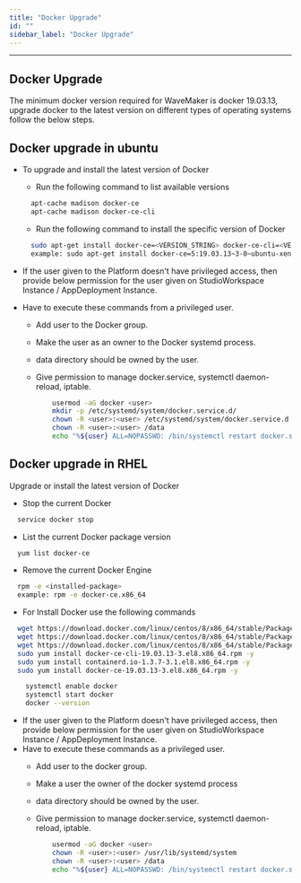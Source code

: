 ```yaml
---
title: "Docker Upgrade"
id: ""
sidebar_label: "Docker Upgrade"
---
```

---

## Docker Upgrade

The minimum docker version required for WaveMaker is docker 19.03.13, upgrade docker to the latest version on different types of operating systems follow the below steps.

## Docker upgrade in ubuntu

- To upgrade and install the latest version of Docker
  - Run the following command to list available versions

  ```bash
    apt-cache madison docker-ce
    apt-cache madison docker-ce-cli
  ```

  - Run the following command to install the specific version of Docker

  ```bash
    sudo apt-get install docker-ce=<VERSION_STRING> docker-ce-cli=<VERSION_STRING> containerd.io
    example: sudo apt-get install docker-ce=5:19.03.13~3-0~ubuntu-xenial docker-ce-cli=5:19.03.13~3-0~ubuntu-xenial containerd.io
  ```

- If the user given to the Platform doesn't have privileged access, then provide below permission for the user given on StudioWorkspace Instance / AppDeployment Instance.  
- Have to execute these commands from a privileged user.
  - Add user to the Docker group.  
  - Make the user as an owner to the Docker systemd process.
  - data directory should be owned by the user.
  - Give permission to manage docker.service, systemctl daemon-reload, iptable.

    ```bash
        usermod -aG docker <user>
        mkdir -p /etc/systemd/system/docker.service.d/
        chown -R <user>:<user> /etc/systemd/system/docker.service.d
        chown -R <user>:<user> /data
        echo "%${user} ALL=NOPASSWD: /bin/systemctl restart docker.service,/bin/systemctl daemon-reload,/sbin/iptables" > /etc/sudoers.d/<sudoers-file-name>
    ```

## Docker upgrade in RHEL

Upgrade or install the latest version of Docker

- Stop the current Docker

```bash
  service docker stop
```

- List the current Docker package version

```bash
  yum list docker-ce
```

- Remove the current Docker Engine

```bash
  rpm -e <installed-package>
  example: rpm -e docker-ce.x86_64
```

- For Install Docker use the following commands

```bash
  wget https://download.docker.com/linux/centos/8/x86_64/stable/Packages/containerd.io-1.3.7-3.1.el8.x86_64.rpm
  wget https://download.docker.com/linux/centos/8/x86_64/stable/Packages/docker-ce-19.03.13-3.el8.x86_64.rpm
  wget https://download.docker.com/linux/centos/8/x86_64/stable/Packages/docker-ce-cli-19.03.13-3.el8.x86_64.rpm
  sudo yum install docker-ce-cli-19.03.13-3.el8.x86_64.rpm -y
  sudo yum install containerd.io-1.3.7-3.1.el8.x86_64.rpm -y
  sudo yum install docker-ce-19.03.13-3.el8.x86_64.rpm -y
```

```bash
    systemctl enable docker
    systemctl start docker
    docker --version
```

- If the user given to the Platform doesn't have privileged access, then provide below permission for the user given on StudioWorkspace Instance / AppDeployment Instance.
- Have to execute these commands as a privileged user.
  - Add user to the docker group.
  - Make a user the owner of the docker systemd process
  - data directory should be owned by the user.
  - Give permission to manage docker.service, systemctl daemon-reload, iptable.

    ```bash
        usermod -aG docker <user>
        chown -R <user>:<user> /usr/lib/systemd/system
        chown -R <user>:<user> /data
        echo "%${user} ALL=NOPASSWD: /bin/systemctl restart docker.service,/bin/systemctl daemon-reload,/usr/sbin/iptables" >> /etc/sudoers.d/<sudoers-file-name>
    ```

